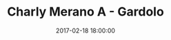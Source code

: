---
title: Charly Merano A - Gardolo
date: 2017-02-18 18:00:00
squadra-a: Charly Merano A
punteggio-a: 76
squadra-b: Bc Gardolo
punteggio-b: 79
partite/squadra: under-18-16-17
luogo: PALESTRA SEGANTINI
categoria: under 18
---